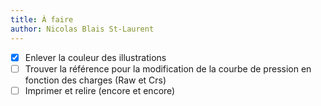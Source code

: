```yaml
---
title: À faire
author: Nicolas Blais St-Laurent
---
```


- [X] Enlever la couleur des illustrations
- [ ] Trouver la référence pour la modification de la courbe de pression en fonction des charges (Raw et Crs)
- [ ] Imprimer et relire (encore et encore)
